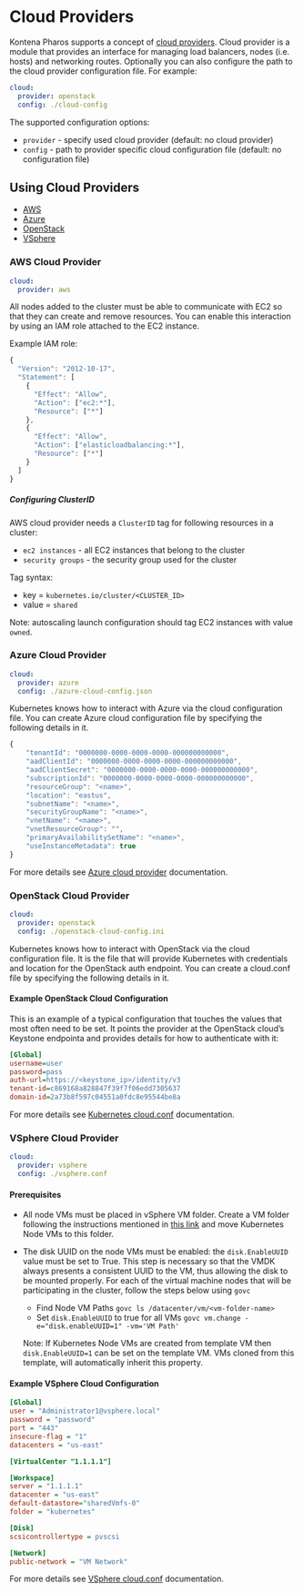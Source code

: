 # Cloud Providers

Kontena Pharos supports a concept of [cloud providers](https://kubernetes.io/docs/getting-started-guides/scratch/#cloud-provider). Cloud provider is a module that provides an interface for managing load balancers, nodes (i.e. hosts) and networking routes. Optionally you can also configure the path to the cloud provider configuration file. For example:

```yaml
cloud:
  provider: openstack
  config: ./cloud-config
```

The supported configuration options:

* `provider` - specify used cloud provider (default: no cloud provider)
* `config` - path to provider specific cloud configuration file (default: no configuration file)


## Using Cloud Providers

- [AWS](#aws-cloud-provider)
- [Azure](#azure-cloud-provider)
- [OpenStack](#openstack-cloud-provider)
- [VSphere](#vsphere-cloud-provider)

### AWS Cloud Provider

```yaml
cloud:
  provider: aws
```

All nodes added to the cluster must be able to communicate with EC2 so that they can create and remove resources. You can enable this interaction by using an IAM role attached to the EC2 instance.

Example IAM role:

```js
{
  "Version": "2012-10-17",
  "Statement": [
    {
      "Effect": "Allow",
      "Action": ["ec2:*"],
      "Resource": ["*"]
    },
    {
      "Effect": "Allow",
      "Action": ["elasticloadbalancing:*"],
      "Resource": ["*"]
    }
  ]
}
```

##### Configuring ClusterID

AWS cloud provider needs a `ClusterID` tag for following resources in a cluster:

- `ec2 instances` - all EC2 instances that belong to the cluster
- `security groups` - the security group used for the cluster

Tag syntax:

- key = `kubernetes.io/cluster/<CLUSTER_ID>`
- value = `shared`

Note: autoscaling launch configuration should tag EC2 instances with value `owned`.

### Azure Cloud Provider

```yaml
cloud:
  provider: azure
  config: ./azure-cloud-config.json
```

Kubernetes knows how to interact with Azure via the cloud configuration file. You can create Azure cloud configuration file by specifying the following details in it.

```js
{
    "tenantId": "0000000-0000-0000-0000-000000000000",
    "aadClientId": "0000000-0000-0000-0000-000000000000",
    "aadClientSecret": "0000000-0000-0000-0000-000000000000",
    "subscriptionId": "0000000-0000-0000-0000-000000000000",
    "resourceGroup": "<name>",
    "location": "eastus",
    "subnetName": "<name>",
    "securityGroupName": "<name>",
    "vnetName": "<name>",
    "vnetResourceGroup": "",
    "primaryAvailabilitySetName": "<name>",
    "useInstanceMetadata": true
}
```

For more details see [Azure cloud provider](https://github.com/kubernetes/cloud-provider-azure/blob/master/docs/cloud-provider-config.md) documentation.

### OpenStack Cloud Provider

```yaml
cloud:
  provider: openstack
  config: ./openstack-cloud-config.ini
```

Kubernetes knows how to interact with OpenStack via the cloud configuration file. It is the file that will provide Kubernetes with credentials and location for the OpenStack auth endpoint. You can create a cloud.conf file by specifying the following details in it.

#### Example OpenStack Cloud Configuration

This is an example of a typical configuration that touches the values that most often need to be set. It points the provider at the OpenStack cloud’s Keystone endpointa and provides details for how to authenticate with it:

```ini
[Global]
username=user
password=pass
auth-url=https://<keystone_ip>/identity/v3
tenant-id=c869168a828847f39f7f06edd7305637
domain-id=2a73b8f597c04551a0fdc8e95544be8a
```

For more details see [Kubernetes cloud.conf](https://kubernetes.io/docs/concepts/cluster-administration/cloud-providers/#cloud-conf) documentation.

### VSphere Cloud Provider

```yaml
cloud:
  provider: vsphere
  config: ./vsphere.conf
```

#### Prerequisites

- All node VMs must be placed in vSphere VM folder. Create a VM folder following the instructions mentioned in [this link](https://docs.vmware.com/en/VMware-vSphere/6.0/com.vmware.vsphere.vcenterhost.doc/GUID-031BDB12-D3B2-4E2D-80E6-604F304B4D0C.html) and move Kubernetes Node VMs to this folder.
- The disk UUID on the node VMs must be enabled: the `disk.EnableUUID` value must be set to True. This step is necessary so that the VMDK always presents a consistent UUID to the VM, thus allowing the disk to be mounted properly. For each of the virtual machine nodes that will be participating in the cluster, follow the steps below using `govc`
    - Find Node VM Paths `govc ls /datacenter/vm/<vm-folder-name>`
    - Set `disk.EnableUUID` to true for all VMs `govc vm.change -e="disk.enableUUID=1" -vm='VM Path'`

    Note: If Kubernetes Node VMs are created from template VM then `disk.EnableUUID=1` can be set on the template VM. VMs cloned from this template, will automatically inherit this property.

#### Example VSphere Cloud Configuration

```ini
[Global]
user = "Administrator1@vsphere.local"
password = "password"
port = "443"
insecure-flag = "1"
datacenters = "us-east"

[VirtualCenter "1.1.1.1"]

[Workspace]
server = "1.1.1.1"
datacenter = "us-east"
default-datastore="sharedVmfs-0"
folder = "kubernetes"

[Disk]
scsicontrollertype = pvscsi

[Network]
public-network = "VM Network"
```

For more details see [VSphere cloud.conf](https://vmware.github.io/vsphere-storage-for-kubernetes/documentation/) documentation.
